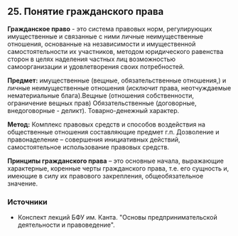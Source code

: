 ## 25. Понятие гражданского права

**Гражданское право** - это система правовых норм,  регулирующих имущественные и связанные с ними личные неимущественные отношения, основанные на независимости и имущественной самостоятельности их участников, методом юридического равенства сторон в целях наделения частных лиц возможностью самоорганизации и удовлетворения своих потребностей.

**Предмет:** имущественные (вещные, обязательственные отношения,) и личные неимущественные отношения (исключит права, неотчуждаемые нематериальные блага).Вещные (отношения собственности, ограничение вещных прав) Обязательственные (договорные, внедоговорные - деликт). Товарно-денежный характер.

**Метод:** Комплекс правовых средств и способов воздействия на общественные отношения составляющие предмет г.п. Дозволение и правонаделение – совершения инициативных действий, самостоятельное использование правовых средств.

**Принципы гражданского права** – это основные начала, выражающие характерные, коренные черты гражданского права, т.е. его сущность и, имеющие в силу их правового закрепления, общеобязательное значение.

### Источники

- Конспект лекций БФУ им. Канта. "Основы предпринимательской деятельности и правоведение".